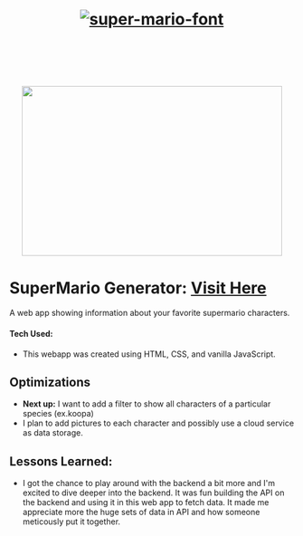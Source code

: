 <h1 align="center"><a href="https://fontmeme.com/super-mario-font/"><img src="https://fontmeme.com/permalink/221105/ff342f3dd0cda786c6e07919773fa88e.png" alt="super-mario-font" border="0"></a><h1><br>

<p align="center">
   <img width="460" height="300" src="https://user-images.githubusercontent.com/102558203/211408413-c26decb4-110d-4e6c-9609-c694353765e8.jpg">
    </p>


# SuperMario Generator: <a href="https://super-arithmetic-4e5fcb.netlify.app" target="_blank">Visit Here</a>
A web app showing information about your favorite supermario characters.
#### Tech Used:

- This webapp was created using HTML, CSS, and vanilla JavaScript.



## Optimizations
- **Next up:** I want to add a filter to show all characters of a particular species (ex.koopa)
- I plan to add pictures to each character and possibly use a cloud service as data storage.


## Lessons Learned:
- I got the chance to play around with the backend a bit more and I'm excited to dive deeper into the backend. It was fun building the API on the backend and using it in this web app to fetch data. It made me appreciate more the huge sets of data in API and how someone meticously put it together.
